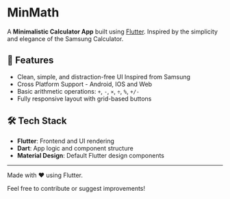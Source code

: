 # MinMath

A **Minimalistic Calculator App** built using [Flutter](https://flutter.dev/). 
Inspired by the simplicity and elegance of the Samsung Calculator.

## 📅 Features

- Clean, simple, and distraction-free UI Inspired from Samsung
- Cross Platform Support - Android, IOS and Web
- Basic arithmetic operations: `+`, `-`, `×`, `÷`, `%`, `+/-`
- Fully responsive layout with grid-based buttons

## 🛠️ Tech Stack

- **Flutter**: Frontend and UI rendering
- **Dart**: App logic and component structure
- **Material Design**: Default Flutter design components

---

Made with ❤️ using Flutter.

Feel free to contribute or suggest improvements!